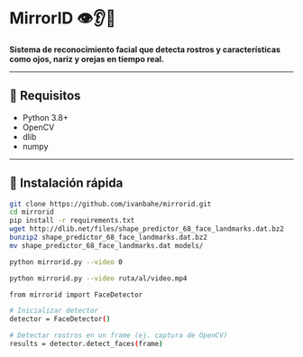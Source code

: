 # MirrorID 👁️👂👃  
**Sistema de reconocimiento facial que detecta rostros y características como ojos, nariz y orejas en tiempo real.**  

---

## 🔧 Requisitos  
- Python 3.8+  
- OpenCV  
- dlib  
- numpy  

---

## 🚀 Instalación rápida  
```bash
git clone https://github.com/ivanbahe/mirrorid.git  
cd mirrorid  
pip install -r requirements.txt  
wget http://dlib.net/files/shape_predictor_68_face_landmarks.dat.bz2  
bunzip2 shape_predictor_68_face_landmarks.dat.bz2  
mv shape_predictor_68_face_landmarks.dat models/

python mirrorid.py --video 0

python mirrorid.py --video ruta/al/video.mp4

from mirrorid import FaceDetector  

# Inicializar detector  
detector = FaceDetector()  

# Detectar rostros en un frame (ej. captura de OpenCV)  
results = detector.detect_faces(frame)  
